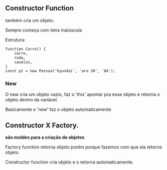 ## Constructor Function

também cria um objeto.

Sempre começa com letra maiúscula

Estrutura:

    function Carro() {
        carro,
        roda,
        cavalos,
    }
    const p1 = new Pessoa('hyundai', 'aro 30', '8k');

### New

O new cria um objeto vazio, faz o 'this' apontar pra esse objeto e retorna o objeto dentro da variável.

Basicamente o 'new' faz o objeto automaticamente

## Constructor X Factory.

<strong>são moldes para a criação de objetos</strong>

Factory function retorna objeto porém porque fazemos com que ela retorne objeto.

Constructor function cria objeto e o retorna automaticamente.